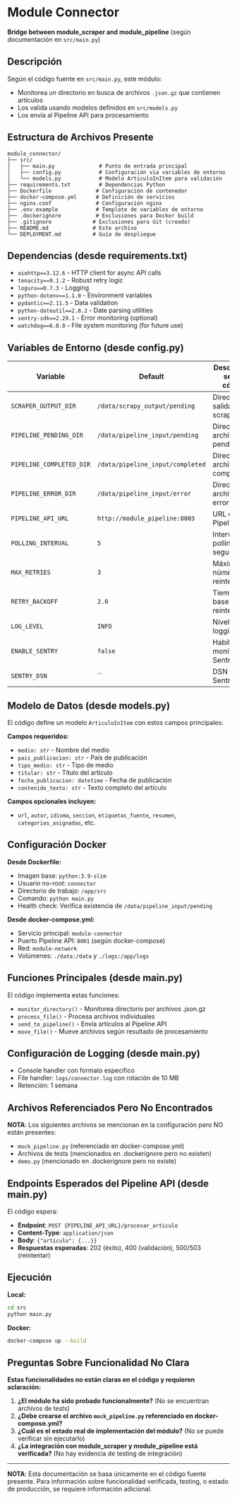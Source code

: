 # Module Connector

**Bridge between module_scraper and module_pipeline** (según documentación en `src/main.py`)

## Descripción

Según el código fuente en `src/main.py`, este módulo:

- Monitorea un directorio en busca de archivos `.json.gz` que contienen artículos
- Los valida usando modelos definidos en `src/models.py`
- Los envía al Pipeline API para procesamiento

## Estructura de Archivos Presente

```
module_connector/
├── src/
│   ├── main.py              # Punto de entrada principal
│   ├── config.py            # Configuración via variables de entorno
│   └── models.py            # Modelo ArticuloInItem para validación
├── requirements.txt         # Dependencias Python
├── Dockerfile              # Configuración de contenedor
├── docker-compose.yml      # Definición de servicios
├── nginx.conf              # Configuración nginx
├── .env.example            # Template de variables de entorno
├── .dockerignore           # Exclusiones para Docker build
├── .gitignore             # Exclusiones para Git (creado)
├── README.md              # Este archivo
└── DEPLOYMENT.md          # Guía de despliegue
```

## Dependencias (desde requirements.txt)

- `aiohttp==3.12.6` - HTTP client for async API calls
- `tenacity==9.1.2` - Robust retry logic  
- `loguru==0.7.3` - Logging
- `python-dotenv==1.1.0` - Environment variables
- `pydantic==2.11.5` - Data validation
- `python-dateutil==2.8.2` - Date parsing utilities
- `sentry-sdk==2.29.1` - Error monitoring (optional)
- `watchdog==6.0.0` - File system monitoring (for future use)

## Variables de Entorno (desde config.py)

| Variable | Default | Descripción según código |
|----------|---------|---------------------------|
| `SCRAPER_OUTPUT_DIR` | `/data/scrapy_output/pending` | Directorio de salida del scraper |
| `PIPELINE_PENDING_DIR` | `/data/pipeline_input/pending` | Directorio de archivos pendientes |
| `PIPELINE_COMPLETED_DIR` | `/data/pipeline_input/completed` | Directorio de archivos completados |
| `PIPELINE_ERROR_DIR` | `/data/pipeline_input/error` | Directorio de archivos con error |
| `PIPELINE_API_URL` | `http://module_pipeline:8003` | URL del Pipeline API |
| `POLLING_INTERVAL` | `5` | Intervalo de polling en segundos |
| `MAX_RETRIES` | `3` | Máximo número de reintentos |
| `RETRY_BACKOFF` | `2.0` | Tiempo base entre reintentos |
| `LOG_LEVEL` | `INFO` | Nivel de logging |
| `ENABLE_SENTRY` | `false` | Habilitar monitoreo Sentry |
| `SENTRY_DSN` | `` | DSN de Sentry |

## Modelo de Datos (desde models.py)

El código define un modelo `ArticuloInItem` con estos campos principales:

**Campos requeridos:**
- `medio: str` - Nombre del medio
- `pais_publicacion: str` - País de publicación
- `tipo_medio: str` - Tipo de medio
- `titular: str` - Título del artículo
- `fecha_publicacion: datetime` - Fecha de publicación
- `contenido_texto: str` - Texto completo del artículo

**Campos opcionales incluyen:**
- `url`, `autor`, `idioma`, `seccion`, `etiquetas_fuente`, `resumen`, `categorias_asignadas`, etc.

## Configuración Docker

**Desde Dockerfile:**
- Imagen base: `python:3.9-slim`
- Usuario no-root: `connector`
- Directorio de trabajo: `/app/src`
- Comando: `python main.py`
- Health check: Verifica existencia de `/data/pipeline_input/pending`

**Desde docker-compose.yml:**
- Servicio principal: `module-connector`
- Puerto Pipeline API: `8001` (según docker-compose)
- Red: `module-network`
- Volúmenes: `./data:/data` y `./logs:/app/logs`

## Funciones Principales (desde main.py)

El código implementa estas funciones:

- `monitor_directory()` - Monitorea directorio por archivos .json.gz
- `process_file()` - Procesa archivos individuales
- `send_to_pipeline()` - Envía artículos al Pipeline API
- `move_file()` - Mueve archivos según resultado de procesamiento

## Configuración de Logging (desde main.py)

- Console handler con formato específico
- File handler: `logs/connector.log` con rotación de 10 MB
- Retención: 1 semana

## Archivos Referenciados Pero No Encontrados

**NOTA**: Los siguientes archivos se mencionan en la configuración pero NO están presentes:

- `mock_pipeline.py` (referenciado en docker-compose.yml)
- Archivos de tests (mencionados en .dockerignore pero no existen)
- `demo.py` (mencionado en .dockerignore pero no existe)

## Endpoints Esperados del Pipeline API (desde main.py)

El código espera:
- **Endpoint**: `POST {PIPELINE_API_URL}/procesar_articulo`
- **Content-Type**: `application/json`
- **Body**: `{"articulo": {...}}`
- **Respuestas esperadas**: 202 (éxito), 400 (validación), 500/503 (reintentar)

## Ejecución

**Local:**
```bash
cd src
python main.py
```

**Docker:**
```bash
docker-compose up --build
```

## Preguntas Sobre Funcionalidad No Clara

**Estas funcionalidades no están claras en el código y requieren aclaración:**

1. **¿El módulo ha sido probado funcionalmente?** (No se encuentran archivos de tests)
2. **¿Debe crearse el archivo `mock_pipeline.py` referenciado en docker-compose.yml?**
3. **¿Cuál es el estado real de implementación del módulo?** (No se puede verificar sin ejecutarlo)
4. **¿La integración con module_scraper y module_pipeline está verificada?** (No hay evidencia de testing de integración)

---

**NOTA**: Esta documentación se basa únicamente en el código fuente presente. Para información sobre funcionalidad verificada, testing, o estado de producción, se requiere información adicional.
